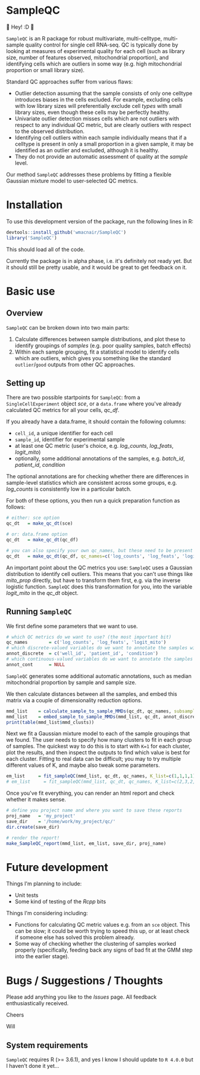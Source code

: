 # SampleQC

:wave: Hey! :D :wave:

`SampleQC` is an R package for robust multivariate, multi-celltype, multi-sample quality control for single cell RNA-seq. QC is typically done by looking at measures of experimental quality for each cell (such as library size, number of features observed, mitochondrial proportion), and identifying cells which are outliers in some way (e.g. high mitochondrial proportion or small library size).

Standard QC approaches suffer from various flaws:

* Outlier detection assuming that the sample consists of only one celltype introduces biases in the cells excluded. For example, excluding cells with low library sizes will preferentially exclude cell _types_ with small library sizes, even though these cells may be perfectly healthy.
* Univariate outlier detection misses cells which are not outliers with respect to any individual QC metric, but are clearly outliers with respect to the observed distribution.
* Identifying cell outliers within each sample individually means that if a celltype is present in only a small proportion in a given sample, it may be identified as an outlier and excluded, although it is healthy.
* They do not provide an automatic assessment of quality at the _sample_ level.

Our method `SampleQC` addresses these problems by fitting a flexible Gaussian mixture model to user-selected QC metrics. 


# Installation

To use this development version of the package, run the following lines in R:
```R
devtools::install_github('wmacnair/SampleQC')
library('SampleQC')
```

This should load all of the code.

Currently the package is in alpha phase, i.e. it's definitely not ready yet. But it should still be pretty usable, and it would be great to get feedback on it.


# Basic use

## Overview

`SampleQC` can be broken down into two main parts:

1. Calculate differences between sample distributions, and plot these to identify groupings of _samples_ (e.g. poor quality samples, batch effects)
2. Within each sample grouping, fit a statistical model to identify cells which are outliers, which gives you something like the standard `outlier`/`good` outputs from other QC approaches.

## Setting up

There are two possible startpoints for `SampleQC`: from a `SingleCellExperiment` object _sce_, or a `data.frame` where you've already calculated QC metrics for all your cells, _qc_df_. 

If you already have a data.frame, it should contain the following columns:

* `cell_id`, a unique identifier for each cell
* `sample_id`, identifier for experimental sample
* at least one QC metric (user's choice, e.g. _log_counts_, _log_feats_, _logit_mito_)
* optionally, some additional annotations of the samples, e.g. _batch_id_, _patient_id_, _condition_

The optional annotations are for checking whether there are differences in sample-level statistics which are consistent across some groups, e.g. _log_counts_ is consistently low in a particular batch.

For both of these options, you then run a quick preparation function as follows:
```R
# either: sce option
qc_dt   = make_qc_dt(sce)

# or: data.frame option
qc_dt   = make_qc_dt(qc_df)

# you can also specify your own qc_names, but these need to be present in your qc_df
qc_dt   = make_qc_dt(qc_df, qc_names=c('log_counts', 'log_feats', 'logit_mito'))
```

An important point about the QC metrics you use: `SampleQC` uses a Gaussian distribution to identify cell outliers. This means that you can't use things like _mito_prop_ directly, but have to transform them first, e.g. via the inverse logistic function. `SampleQC` does this transformation for you, into the variable _logit_mito_ in the _qc_dt_ object.

## Running `SampleQC`

We first define some parameters that we want to use.

```R
# which QC metrics do we want to use? (the most important bit)
qc_names        = c('log_counts', 'log_feats', 'logit_mito')
# which discrete-valued variables do we want to annotate the samples with?
annot_discrete  = c('well_id', 'patient_id', 'condition')
# which continuous-valued variables do we want to annotate the samples with?
annot_cont      = NULL
```

`SampleQC` generates some additional automatic annotations, such as median mitochondrial proportion by sample and sample size.

We then calculate distances between all the samples, and embed this matrix via a couple of dimensionality reduction options.

```R
mmd_list    = calculate_sample_to_sample_MMDs(qc_dt, qc_names, subsample=200, n_times=20, n_cores=16)
mmd_list    = embed_sample_to_sample_MMDs(mmd_list, qc_dt, annot_discrete, annot_cont, n_nhbrs=5)
print(table(mmd_list$mmd_clusts))
```

Next we fit a Gaussian mixture model to each of the sample groupings that we found. The user needs to specify how many clusters to fit in each group of samples. The quickest way to do this is to start with `K=1` for each cluster, plot the results, and then inspect the outputs to find which value is best for each cluster. Fitting to real data can be difficult; you may to try multiple different values of K, and maybe also tweak some parameters.

```R
em_list     = fit_sampleQC(mmd_list, qc_dt, qc_names, K_list=c(1,1,1,1))
# em_list     = fit_sampleQC(mmd_list, qc_dt, qc_names, K_list=c(2,3,2,2))
```

Once you've fit everything, you can render an html report and check whether it makes sense. 

```R
# define you project name and where you want to save these reports
proj_name   = 'my_project'
save_dir    = '/home/work/my_project/qc/'
dir.create(save_dir)

# render the report!
make_SampleQC_report(mmd_list, em_list, save_dir, proj_name)
```


# Future development

Things I'm planning to include:

* Unit tests
* Some kind of testing of the *Rcpp* bits

Things I'm considering including:

* Functions for calculating QC metric values e.g. from an `sce` object. This can be slow; it could be worth trying to speed this up, or at least check if someone else has solved this problem already.
* Some way of checking whether the clustering of samples worked properly (specifically, feeding back any signs of bad fit at the GMM step into the earlier stage).


#  Bugs / Suggestions / Thoughts

Please add anything you like to the _Issues_ page. All feedback enthusiastically received.

Cheers

Will




## System requirements

`SampleQC` requires R (>= 3.6.1), and yes I know I should update to `R 4.0.0` but I haven't done it yet...

